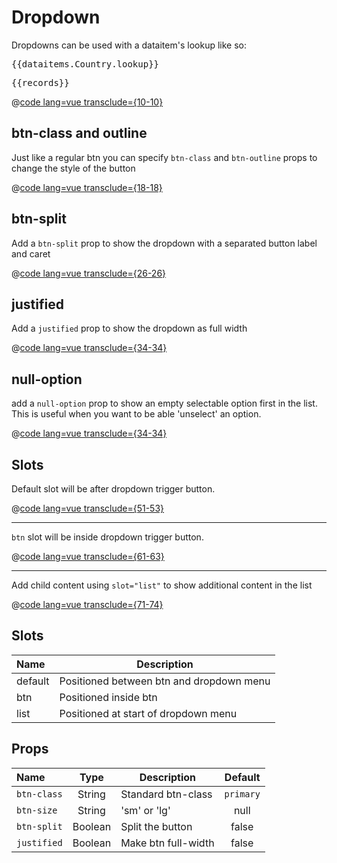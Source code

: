# Dropdown

Dropdowns can be used with a dataitem's lookup like so:

<pre class="text-white">{{dataitems.Country.lookup}}</pre>
<pre class="text-white">{{records}}</pre>

@[code lang=vue transclude={10-10}](@/docs/components/dropdown.md)
<template>
  <dropdown :items="dataitems.Country.lookup.items" v-model="records.Country"></dropdown>
</template>

## btn-class and outline
Just like a regular btn you can specify `btn-class` and `btn-outline` props to change the style of the button

@[code lang=vue transclude={18-18}](@/docs/components/dropdown.md)
<template>
  <dropdown btn-class="danger" :btn-outline="false" :items="dataitems.Country.lookup.items" v-model="records.Country"></dropdown>
</template>

## btn-split
Add a `btn-split` prop to show the dropdown with a separated button label and caret

@[code lang=vue transclude={26-26}](@/docs/components/dropdown.md)
<template>
  <dropdown btn-split :items="dataitems.Country.lookup.items" v-model="records.Country"></dropdown>
</template>

## justified
Add a `justified` prop to show the dropdown as full width

@[code lang=vue transclude={34-34}](@/docs/components/dropdown.md)
<template>
  <dropdown justified :items="dataitems.Country.lookup.items" v-model="records.Country"></dropdown>
</template>

## null-option
add a `null-option` prop to show an empty selectable option first in the list.  This is useful when you want to be able 'unselect' an option.

@[code lang=vue transclude={34-34}](@/docs/components/dropdown.md)
<template>
  <dropdown null-option :items="dataitems.Country.lookup.items" v-model="records.Country"></dropdown>
</template>

## Slots

Default slot will be after dropdown trigger button.

@[code lang=vue transclude={51-53}](@/docs/components/dropdown.md)
<template>
  <dropdown :items="dataitems.Country.lookup.items" v-model="records.Country">
    <div>Extra Content</div>
  </dropdown>
</template>

---
`btn` slot will be inside dropdown trigger button.

@[code lang=vue transclude={61-63}](@/docs/components/dropdown.md)
<template>
  <dropdown :items="dataitems.Country.lookup.items" v-model="records.Country">
    <div slot="btn">Extra Content</div>
  </dropdown>
</template>

---
Add child content using `slot="list"` to show additional content in the list

@[code lang=vue transclude={71-74}](@/docs/components/dropdown.md)
<template>
  <dropdown :items="dataitems.Country.lookup.items" v-model="records.Country">
    <a slot="list" class="dropdown-item" href="#">Extra item in list</a>
    <div slot="list" class="dropdown-divider"></div>
  </dropdown>
</template>


## Slots
Name        | Description 
:--------   | ----------- 
default     | Positioned between btn and dropdown menu
btn         | Positioned inside btn
list        | Positioned at start of dropdown menu


## Props
Name        | Type    | Description | Default
:--------   | :----:  | ----------- | :-----:
`btn-class` | String  | Standard btn-class | `primary`
`btn-size`  | String  | 'sm' or 'lg'  | null
`btn-split` | Boolean | Split the button | false
`justified` | Boolean | Make btn full-width | false

<script>
export default {
  data() {
    return {
      records: {
        Country: null
      },
      dataitems: {
        Country: {
          name: 'Country',
          label: 'Choose a country',
          lookup: {
            name: 'CountryList',
            items: [
              { label: 'United Arab Emirates', value: 'UAE' },
              { label: 'United Kingdom', value: 'UK' },
              { label: 'United States', value: 'USA' },
            ]
          }
        },
        OtherCountry: {
          name: 'Country',
          label: 'Choose a country',
          lookup: {
            name: 'CountryList',
            items: [
              { label: 'United Arab Emirates', value: 'UAE' },
              { label: 'United Kingdom', value: 'UK' },
              { label: 'United States', value: 'USA' },
            ]
          }
        }
      }
    }
  },
}
</script>